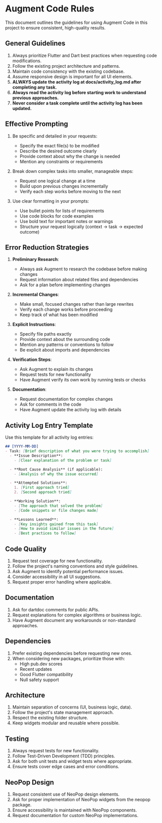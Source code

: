 # Augment Code Rules

This document outlines the guidelines for using Augment Code in this project to ensure consistent, high-quality results.

## General Guidelines

1. Always prioritize Flutter and Dart best practices when requesting code modifications.
2. Follow the existing project architecture and patterns.
3. Maintain code consistency with the existing codebase.
4. Assume responsive design is important for all UI elements.
6. **ALWAYS update the activity log at docs/activity_log.md after completing any task.**
7. **Always read the activity log before starting work to understand previous approaches.**
8. **Never consider a task complete until the activity log has been updated.**

## Effective Prompting

1. Be specific and detailed in your requests:
   - Specify the exact file(s) to be modified
   - Describe the desired outcome clearly
   - Provide context about why the change is needed
   - Mention any constraints or requirements

2. Break down complex tasks into smaller, manageable steps:
   - Request one logical change at a time
   - Build upon previous changes incrementally
   - Verify each step works before moving to the next

3. Use clear formatting in your prompts:
   - Use bullet points for lists of requirements
   - Use code blocks for code examples
   - Use bold text for important notes or warnings
   - Structure your request logically (context → task → expected outcome)

## Error Reduction Strategies

1. **Preliminary Research**:
   - Always ask Augment to research the codebase before making changes
   - Request information about related files and dependencies
   - Ask for a plan before implementing changes

2. **Incremental Changes**:
   - Make small, focused changes rather than large rewrites
   - Verify each change works before proceeding
   - Keep track of what has been modified

3. **Explicit Instructions**:
   - Specify file paths exactly
   - Provide context about the surrounding code
   - Mention any patterns or conventions to follow
   - Be explicit about imports and dependencies

4. **Verification Steps**:
   - Ask Augment to explain its changes
   - Request tests for new functionality
   - Have Augment verify its own work by running tests or checks

5. **Documentation**:
   - Request documentation for complex changes
   - Ask for comments in the code
   - Have Augment update the activity log with details

## Activity Log Entry Template

Use this template for all activity log entries:

```markdown
## [YYYY-MM-DD]
- Task: [Brief description of what you were trying to accomplish]
  - **Issue Description**:
    - [Clear explanation of the problem or task]

  - **Root Cause Analysis** (if applicable):
    - [Analysis of why the issue occurred]

  - **Attempted Solutions**:
    1. [First approach tried]
    2. [Second approach tried]

  - **Working Solution**:
    - [The approach that solved the problem]
    - [Code snippets or file changes made]

  - **Lessons Learned**:
    - [Key insights gained from this task]
    - [How to avoid similar issues in the future]
    - [Best practices to follow]
```

## Code Quality

1. Request test coverage for new functionality.
2. Follow the project's naming conventions and style guidelines.
3. Ask Augment to identify potential performance issues.
4. Consider accessibility in all UI suggestions.
5. Request proper error handling where applicable.

## Documentation

1. Ask for dartdoc comments for public APIs.
2. Request explanations for complex algorithms or business logic.
3. Have Augment document any workarounds or non-standard approaches.

## Dependencies

1. Prefer existing dependencies before requesting new ones.
2. When considering new packages, prioritize those with:
   - High pub.dev scores
   - Recent updates
   - Good Flutter compatibility
   - Null safety support

## Architecture

1. Maintain separation of concerns (UI, business logic, data).
2. Follow the project's state management approach.
3. Respect the existing folder structure.
4. Keep widgets modular and reusable where possible.

## Testing

1. Always request tests for new functionality.
2. Follow Test-Driven Development (TDD) principles.
3. Ask for both unit tests and widget tests where appropriate.
4. Ensure tests cover edge cases and error conditions.

## NeoPop Design

1. Request consistent use of NeoPop design elements.
2. Ask for proper implementation of NeoPop widgets from the neopop package.
3. Ensure accessibility is maintained with NeoPop components.
4. Request documentation for custom NeoPop implementations.
